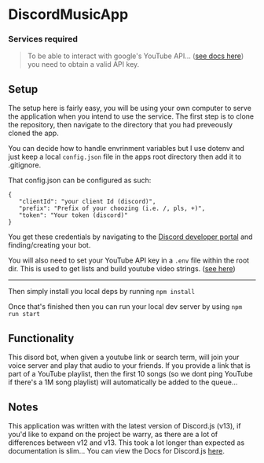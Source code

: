 # DiscordMusicApp
### Services required
> To be able to interact with google's YouTube API... ([see docs here](https://developers.google.com/youtube/v3)) you need to obtain a valid API key.
## Setup
The setup here is fairly easy, you will be using your own computer to serve the application when you intend to use the service. 
The first step is to clone the repository, then navigate to the directory that you had preveously cloned the app.

You can decide how to handle envrinment variables but I use dotenv and just keep a local `config.json` file in the apps root directory then add it to .gitignore.

That config.json can be configured as such: 

```
{
   "clientId": "your client Id (discord)",
   "prefix": "Prefix of your choozing (i.e. /, pls, +)",
   "token": "Your token (discord)"
}
```

You get these credentials by navigating to the [Discord developer portal](https://discord.com/developers/applications) and finding/creating your bot.

You will also need to set your YouTube API key in a `.env` file within the root dir. This is used to get lists and build youtube video strings. ([see here](https://github.com/sbd367/DiscordMusicApp/blob/master/Components/youtube-search-api.js#L10)) 

---

Then simply install you local deps by running `npm install` 

Once that's finished then you can run your local dev server by using `npm run start`

## Functionality 

This disord bot, when given a youtube link or search term, will join your voice server and play that audio to your friends. If you provide a link that is part of a YouTube playlist, then the first 10 songs (so we dont ping YouTube if there's a 1M song playlist) will automatically be added to the queue... 

## Notes
This application was written with the latest version of Discord.js (v13), if you'd like to expand on the project be warry, as there are a lot of differences between v12 and v13. This took a lot longer than expected as documentation is slim...
You can view the Docs for Discord.js [here](https://discord.js.org/#/docs/main/stable/general/welcome).

